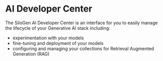 # AI Developer Center

The SiloGen AI Developer Center is an interface for you to easily manage the lifecycle of your Generative AI stack including:

- experimentation with your models
- fine-tuning and deployment of your models
- configuring and managing your collections for Retrieval Augmented Generation (RAG)
